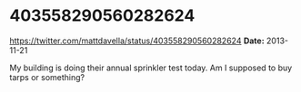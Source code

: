 # 403558290560282624
https://twitter.com/mattdavella/status/403558290560282624
**Date:** 2013-11-21

My building is doing their annual sprinkler test today. Am I supposed to buy tarps or something?
